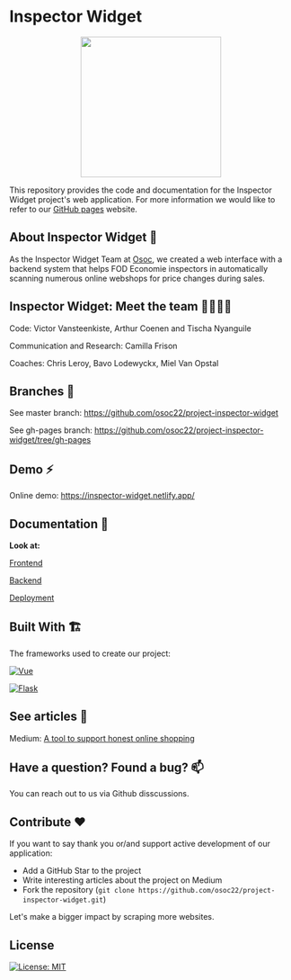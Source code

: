 # **Inspector Widget**

<div align="center">
  <img src="https://osoc.be/editions/2022/projects/inspector-widget.svg" width="250px" />
</div>

This repository provides the code and documentation for the Inspector Widget project's web application.
For more information we would like to refer to our [GitHub pages](https://osoc22.github.io/project-inspector-widget) website.

## About Inspector Widget 👀 

As the Inspector Widget Team at [Osoc](https://osoc.be/), we created a web interface with a backend system that helps FOD Economie inspectors in automatically scanning numerous
online webshops for price changes during sales.


## Inspector Widget: Meet the team 👨‍👩‍👦‍👦

Code: Victor Vansteenkiste, Arthur Coenen and Tischa Nyanguile

Communication and Research: Camilla Frison

Coaches: Chris Leroy, Bavo Lodewyckx, Miel Van Opstal


## Branches 🌲

See master branch: https://github.com/osoc22/project-inspector-widget

See gh-pages branch: https://github.com/osoc22/project-inspector-widget/tree/gh-pages


## Demo ⚡️
Online demo: https://inspector-widget.netlify.app/


## Documentation 📖

**Look at:**

[Frontend](https://github.com/osoc22/project-inspector-widget/blob/master/frontend/readme.md)

[Backend](https://github.com/osoc22/project-inspector-widget/blob/master/week1/readme.md)

[Deployment](https://github.com/osoc22/project-inspector-widget/blob/master/deployment.md)

## Built With 🏗️

The frameworks used to create our project:

[![Vue][Vue.js]][Vue-url]

[![Flask][Flask]][Flask-url]

## See articles 📝
Medium: [A tool to support honest online shopping](https://medium.com/@camillafrison9/a-tool-to-support-honest-online-shopping-41977cedeb61)

## Have a question? Found a bug? 📫
You can reach out to us via Github disscussions.


## Contribute ❤️
If you want to say thank you or/and support active development of our application:

* Add a GitHub Star to the project
* Write interesting articles about the project on Medium
* Fork the repository (`git clone https://github.com/osoc22/project-inspector-widget.git`)

Let's make a bigger impact by scraping more websites.

## License
[![License: MIT](https://img.shields.io/badge/License-MIT-yellow.svg)](https://github.com/osoc22/project-inspector-widget/blob/master/LICENSE)

<!-- MARKDOWN LINKS & IMAGES -->
[Vue.js]: https://img.shields.io/badge/Vue.js-35495E?style=for-the-badge&logo=vuedotjs&logoColor=4FC08D
[Vue-url]: https://vuejs.org
[Flask]: https://img.shields.io/badge/flask-%23000.svg?style=for-the-badge&logo=flask&logoColor=white
[Flask-url]: https://flask.palletsprojects.com/en/2.1.x
